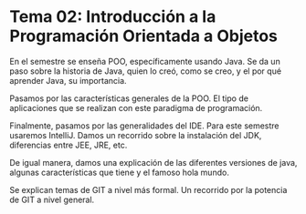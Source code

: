 # Tema 02: Introducción a la Programación Orientada a Objetos

En el semestre se enseña POO, específicamente usando Java.
Se da un paso sobre la historia de Java, quien lo creó, como se creo, y el por qué aprender Java, su importancia.

Pasamos por las características generales de la POO. El tipo de aplicaciones que se realizan con este paradigma de programación.

Finalmente, pasamos por las generalidades del IDE. Para este semestre usaremos IntelliJ.
Damos un recorrido sobre la instalación del JDK, diferencias entre JEE, JRE, etc.

De igual manera, damos una explicación de las diferentes versiones de java, algunas características que tiene y el famoso hola mundo.

Se explican temas de GIT a nivel más formal. Un recorrido por la potencia de GIT a nivel general.
